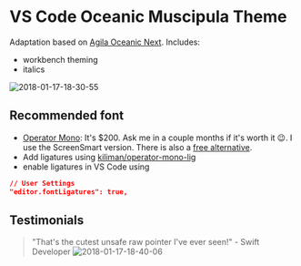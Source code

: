 # VS Code Oceanic Muscipula Theme
Adaptation based on [Agila Oceanic Next](https://marketplace.visualstudio.com/items?itemName=whtsky.agila-theme). Includes:
* workbench theming
* italics

![2018-01-17-18-30-55](https://user-images.githubusercontent.com/762848/35078323-9103c596-fbb6-11e7-9d37-02dc93da78d5.png)

## Recommended font
* [Operator Mono](https://www.typography.com/blog/introducing-operator): It's $200. Ask me in a couple months if it's worth it 😉. I use the ScreenSmart version. There is also a [free alternative](https://medium.com/@docodemore/an-alternative-to-operator-mono-font-6e5d040e1c7e).
* Add ligatures using [kiliman/operator-mono-lig](https://github.com/kiliman/operator-mono-lig)
* enable ligatures in VS Code using
```json
// User Settings
"editor.fontLigatures": true,
```

## Testimonials
> "That's the cutest unsafe raw pointer I've ever seen!" - Swift Developer
![2018-01-17-18-40-06](https://user-images.githubusercontent.com/762848/35078324-9120620a-fbb6-11e7-9e0d-059eb3c127f3.png)